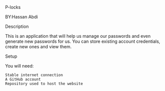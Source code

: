 P-locks


 BY:Hassan Abdi
 
 
 Description
   
   This is an application that will help us manage our passwords and even generate new passwords for us. You can store existing account credentials, create new ones and view them.
 
 
Setup

You will need:

    Stable internet connection
    A GitHub account
    Repository used to host the website

